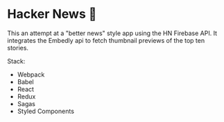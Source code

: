 # Hacker News 🌈

This an attempt at a "better news" style app using the HN Firebase API. It integrates the Embedly api to fetch thumbnail previews of the top ten stories.

Stack:
* Webpack
* Babel
* React
* Redux
* Sagas
* Styled Components